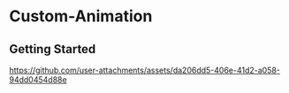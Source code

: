 # Custom-Animation

## Getting Started

https://github.com/user-attachments/assets/da206dd5-406e-41d2-a058-94dd0454d88e


